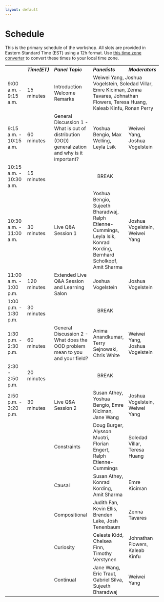 ```yaml
---
layout: default
---
```


# Schedule

This is the primary schedule of the workshop. All slots are provided in Eastern Standard Time (EST) using a 12h format. Use [this time zone converter](https://www.thetimezoneconverter.com) to convert these times to your local time zone.

<!-- |  ***Time (PST)***   | ***Event***                  |
|  <span style="font-family: monospace;">05:00 AM - </span> | <b>Intro</b> <i>(short intro)</i>                |
|  <span style="font-family: monospace;"> </span> | <b>Natural Intelligence and Artificial Intelligence</b> <i>(discussion panel)</i> |
|  <span style="font-family: monospace;"> </span> | <b>Continual</b> <i>(discussion panel) </i>                |
|  <span style="font-family: monospace;"> </span> | <b>Compositional</b>  <i>(discussion panel)  </i>          |
|  <span style="font-family: monospace;"> </span> | <b>Casual</b>   <i>(discussion panel)   </i>               |
|  <span style="font-family: monospace;"> </span> | <b>Curiosity</b> <i>(discussion panel)   </i>              |
|  <span style="font-family: monospace;"> </span> | <b>Constraints</b> <i>(discussion panel)  </i>             |
|  <span style="font-family: monospace;"> </span> | <b>System 1 and System 2</b> <i>(discussion panel) </i>    |
|  <span style="font-family: monospace;"> </span> | <b>Live Q&A - Session 1</b> <i>(Live Q&A) </i>              |
|  <span style="font-family: monospace;"> - 05:00 PM</span> | <b>Live Q&A - Session 2</b> <i>(Live Q&A)</i>     | -->

<!-- | | | | ***Time(ET)*** | ***Panel Topic*** | ***Panelists*** | ***Moderators*** |
| :Morning Session: | 9:00 am - 1:00 pm ET | 9:00 - 9:15 | 15 minutes | Introduction<br>Welcome Remarks | Weiwei Yang, Joshua Vogelstein, Soledad Villar, Emre Kiciman, Zenna Tavares, Johnathan Flowers, Teresa Huang, Kaleab Alemayehu, Ronan Perry | |
| ^^ | ^^ | 9:15 - 10:00 | 45 minutes | General Discussion 1 | Yoshua Bengio, Max Welling, Leyla Lsik | Weiwei Yang, Joshua Vogelstein |
| ^^ | ^^ | 10:00 - 10:45 | 45 minutes|Constraints|Doug Burger, Alysson Muotri, Florian Engert, Ralph Etienne-Cummings|Soledad Villar, Teresa Huang|
| ^^ | ^^ | 10:45 - 11:00|45 minutes|Causal|Susan Athey, Konrad Kording, Amit Sharma|Emre Kiciman|
| ^^ | ^^ | 11:00- 11:45|15 minutes|BREAK| | |
| ^^ | ^^ |11:45 - 12:30|45 minutes|Compositional|Judith Fan, Kevin Ellis, Brenden Lake, Josh Tenenbaum|Zenna Tavares|
| ^^ | ^^ |12:30 - 1:00|30 minutes|Live Q&A Part 1|Yoshua Bengio, Leyla Lsik, Ralph Etienne-Cummings, Konrad Kording, Amit Sharma, Sujeeth Bharadwaj|Joshua Vogelstein, Weiwei Yang|
| ^^ | ^^ | ^^ | ^^ | BREAK | ^^ | ^^ |
| :Afternoon Session: | 2:00 pm - 5:00 pm ET | 2:00 - 2:45|45 minutes|Curiosity|Celeste Kidd, Chelsea Finn, Timothy Verstynen|Johnathan Flowers |
| ^^ | ^^ | 2:45 - 3:30|45 minutes|Continual|Jane Wang, Eric Traut, Gabriel Silva, Sujeeth Bharadwaj|Weiwei Yang|
| ^^ | ^^ | 3:30 - 3:45|15 minutes|BREAK| | |
| ^^ | ^^ | 3:45 - 4:30|45 minutes|General Discussion 2|Anima Anandkumar, Chris White, Terry Sejnowski|Joshua Vogelstein, Weiwei Yang|
| ^^ | ^^ | 4:30 - 5:00|30 minutes|Live Q&A Part 2|Yoshua Bengio, Susan Athey, Jane Wang, Anima Anandkumar, Emre Kiciman|Weiwei Yang| -->

<table>
  <tbody>
    <tr>  
      <td width="16%"> </td>
      <td><strong><em>Time(ET)</em></strong></td>
      <td width="30%"><strong><em>Panel Topic</em></strong></td>
      <td><strong><em>Panelists</em></strong></td>
      <td><strong><em>Moderators</em></strong></td>
    </tr>
    <tr>
      <td>9:00 a.m. - 9:15 a.m.</td>
      <td>15 minutes</td>
      <td>Introduction<br>Welcome Remarks</td>
      <td colspan="2">Weiwei Yang, Joshua Vogelstein, Soledad Villar, Emre Kiciman, Zenna Tavares, Johnathan Flowers, Teresa Huang, Kaleab Kinfu, Ronan Perry</td>
    </tr>
    <tr>
      <td>9:15 a.m. - 10:15 a.m.</td>
      <td>60 minutes</td>
      <td>General Discussion 1 - What is out of distribution (OOD) generalization and why is it important?</td>
      <td>Yoshua Bengio, Max Welling, Leyla Lsik</td>
      <td>Weiwei Yang, Joshua Vogelstein</td>
    </tr>
<tr>
      <td>10:15 a.m. - 10:30 a.m.</td>
      <td>15 minutes</td>
      <td colspan="3" style="text-align:center">BREAK</td>
    </tr>
    <tr>
      <td>10:30 a.m. - 11:00 a.m.</td>
      <td>30 minutes</td>
      <td>Live Q&amp;A Session 1</td>
      <td>Yoshua Bengio, Sujeeth Bharadwaj, Ralph Etienne-Cummings, Leyla Isik, Konrad Kording, Bernhard Scholkopf, Amit Sharma</td>
      <td>Joshua Vogelstein, Weiwei Yang</td>
    </tr>
    <tr>
      <td>11:00 a.m. - 1:00 p.m.</td>
      <td>120 minutes</td>
      <td>Extended Live Q&amp;A Session and Learning Salon</td>
      <td>Joshua Vogelstein</td>
      <td>Joshua Vogelstein</td>
    </tr>
<tr>
      <td>1:00 p.m. - 1:30 p.m.</td>
      <td>30 minutes</td>
      <td colspan="3" style="text-align:center">BREAK</td>
    </tr>
    <tr>
      <td>1:30 p.m. - 2:30 p.m.</td>
      <td>60 minutes</td>
      <td>General Discussion 2 - What does the OOD problem mean to you and your field? </td>
      <td>Anima Anandkumar, Terry Sejnowski, Chris White</td>
      <td>Weiwei Yang, Joshua Vogelstein</td>
    </tr>
    <tr>
      <td>2:30 - 2:50 p.m.</td>
      <td>20 minutes</td>
      <td colspan="3" style="text-align:center">BREAK</td>
    </tr>
    <tr>
      <td>2:50 p.m. - 3:20 p.m.</td>
      <td>30 minutes</td>
      <td>Live Q&amp;A Session 2</td>
      <td>Susan Athey, Yoshua Bengio, Emre Kiciman, Jane Wang</td>
      <td>Joshua Vogelstein, Weiwei Yang</td>
    </tr>
    <tr>
      <td></td>
      <td></td>
      <td>Constraints</td>
      <td>Doug Burger, Alysson Muotri, Florian Engert, Ralph Etienne-Cummings</td>
      <td>Soledad Villar, Teresa Huang</td>
    </tr>
    <tr>
      <td></td>
      <td></td>
      <td>Causal</td>
      <td>Susan Athey, Konrad Kording, Amit Sharma</td>
      <td>Emre Kiciman</td>
    </tr>
    <tr>
      <td></td>
      <td></td>
      <td>Compositional</td>
      <td>Judith Fan, Kevin Ellis, Brenden Lake, Josh Tenenbaum</td>
      <td>Zenna Tavares</td>
    </tr>
    <tr>
      <td></td>
      <td></td>
      <td>Curiosity</td>
      <td>Celeste Kidd, Chelsea Finn, Timothy Verstynen</td>
      <td>Johnathan Flowers,<br>Kaleab Kinfu</td>
    </tr>
    <tr>
      <td></td>
      <td></td>
      <td>Continual</td>
      <td>Jane Wang, Eric Traut, Gabriel Silva, Sujeeth Bharadwaj</td>
      <td>Weiwei Yang</td>
    </tr>   
  </tbody>
</table>

